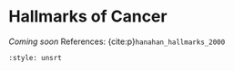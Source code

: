# Hallmarks of Cancer
*Coming soon*
References:
{cite:p}`hanahan_hallmarks_2000`

```{bibliography}
:style: unsrt
```